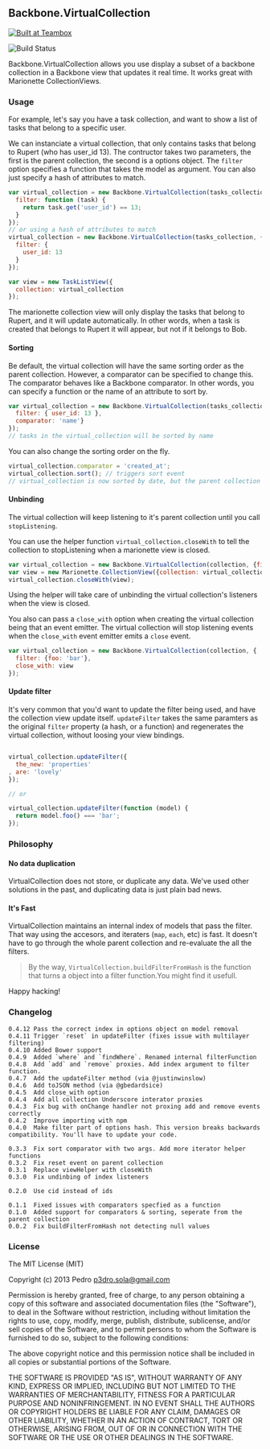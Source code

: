 ## Backbone.VirtualCollection

<a href="http://teambox.com"><img alt="Built at Teambox" src="http://i.imgur.com/hqNPlHe.png"/></a>

![Build Status](https://api.travis-ci.org/p3drosola/Backbone.VirtualCollection.png)


Backbone.VirtualCollection allows you use display a subset of a backbone collection in a Backbone view that updates it real time. It works great with Marionette CollectionViews.

### Usage

For example, let's say you have a task collection, and want to show a list of tasks that belong to a specific user.

We can instanciate a virtual collection, that only contains tasks that belong to Rupert (who has user_id 13).
The contructor takes two parameters, the first is the parent collection, the second is a options object. The `filter` option specifies a function that takes the model as argument. You can also just specify a hash of attributes to match.

```js
var virtual_collection = new Backbone.VirtualCollection(tasks_collection, {
  filter: function (task) {
    return task.get('user_id') == 13;
  }
});
// or using a hash of attributes to match
virtual_collection = new Backbone.VirtualCollection(tasks_collection, {
  filter: {
    user_id: 13
  }
});

var view = new TaskListView({
  collection: virtual_collection
});

```

The marionette collection view will only display the tasks that belong to Rupert, and it will update automatically. In other words, when a task is created that belongs to Rupert it will appear, but not if it belongs to Bob.

#### Sorting
Be default, the virtual collection will have the same sorting order as the parent collection. However, a comparator can be specified to change this. The comparator behaves like a Backbone comparator. In other words, you can specify a function or the name of an attribute to sort by.
```js
var virtual_collection = new Backbone.VirtualCollection(tasks_collection, {
  filter: { user_id: 13 },
  comparator: 'name'}
});
// tasks in the virtual_collection will be sorted by name
```
You can also change the sorting order on the fly.
```js
virtual_collection.comparator = 'created_at';
virtual_collection.sort(); // triggers sort event
// virtual_collection is now sorted by date, but the parent collection has not changed
```

#### Unbinding
The virtual collection will keep listening to it's parent collection until you call `stopListening`.

You can use the helper function `virtual_collection.closeWith` to tell the collection to stopListening when a marionette view is closed.

```js
var virtual_collection = new Backbone.VirtualCollection(collection, {filter: {foo: 'bar'}});
var view = new Marionette.CollectionView({collection: virtual_collection});
virtual_collection.closeWith(view);
```

Using the helper will take care of unbinding the virtual collection's listeners when the view is closed.

You also can pass a `close_with` option when creating the virtual collection being that an event emitter. The virtual collection will stop listening events when the `close_with` event emitter emits a `close` event.

```js
var virtual_collection = new Backbone.VirtualCollection(collection, {
  filter: {foo: 'bar'},
  close_with: view
});
```

#### Update filter

It's very common that you'd want to update the filter being used, and have the collection view update itself. `updateFilter` takes the same paramters as the original `filter` property (a hash, or a function) and regenerates the virtual collection, without loosing your view bindings.

```js

virtual_collection.updateFilter({
  the_new: 'properties'
, are: 'lovely'
});

// or

virtual_collection.updateFilter(function (model) {
  return model.foo() === 'bar';
});

```


### Philosophy

#### No data duplication
VirtualCollection does not store, or duplicate any data. We've used other solutions in the past, and duplicating data is just plain bad news.

#### It's Fast
VirtualCollection maintains an internal index of models that pass the filter. That way using the accesors, and iteraters (`map`, `each`, etc) is fast. It doesn't have to go through the whole parent collection and re-evaluate the all the filters.

> By the way, `VirtualCollection.buildFilterFromHash` is the function that turns a object into a filter function.You might find it usefull.

Happy hacking!


### Changelog
```
0.4.12 Pass the correct index in options object on model removal
0.4.11 Trigger `reset` in updateFilter (fixes issue with multilayer filtering)
0.4.10 Added Bower support
0.4.9  Added `where` and `findWhere`. Renamed internal filterFunction
0.4.8  Add `add` and `remove` proxies. Add index argument to filter function.
0.4.7  Add the updateFilter method (via @justinwinslow)
0.4.6  Add toJSON method (via @gbedardsice)
0.4.5  Add close_with option
0.4.4  Add all collection Underscore interator proxies
0.4.3  Fix bug with onChange handler not proxing add and remove events correctly
0.4.2  Improve importing with npm
0.4.0  Make filter part of options hash. This version breaks backwards compatibility. You'll have to update your code.

0.3.3  Fix sort comparator with two args. Add more iterator helper functions
0.3.2  Fix reset event on parent collection
0.3.1  Replace viewHelper with closeWith
0.3.0  Fix undinbing of index listeners

0.2.0  Use cid instead of ids

0.1.1  Fixed issues with comparators specfied as a function
0.1.0  Added support for comparators & sorting, seperate from the parent collection
0.0.2  Fix buildFilterFromHash not detecting null values
```


### License
The MIT License (MIT)

Copyright (c) 2013 Pedro  p3dro.sola@gmail.com

Permission is hereby granted, free of charge, to any person obtaining a copy of this software and associated documentation files (the "Software"), to deal in the Software without restriction, including without limitation the rights to use, copy, modify, merge, publish, distribute, sublicense, and/or sell copies of the Software, and to permit persons to whom the Software is furnished to do so, subject to the following conditions:

The above copyright notice and this permission notice shall be included in all copies or substantial portions of the Software.

THE SOFTWARE IS PROVIDED "AS IS", WITHOUT WARRANTY OF ANY KIND, EXPRESS OR IMPLIED, INCLUDING BUT NOT LIMITED TO THE WARRANTIES OF MERCHANTABILITY, FITNESS FOR A PARTICULAR PURPOSE AND NONINFRINGEMENT. IN NO EVENT SHALL THE AUTHORS OR COPYRIGHT HOLDERS BE LIABLE FOR ANY CLAIM, DAMAGES OR OTHER LIABILITY, WHETHER IN AN ACTION OF CONTRACT, TORT OR OTHERWISE, ARISING FROM, OUT OF OR IN CONNECTION WITH THE SOFTWARE OR THE USE OR OTHER DEALINGS IN THE SOFTWARE.
